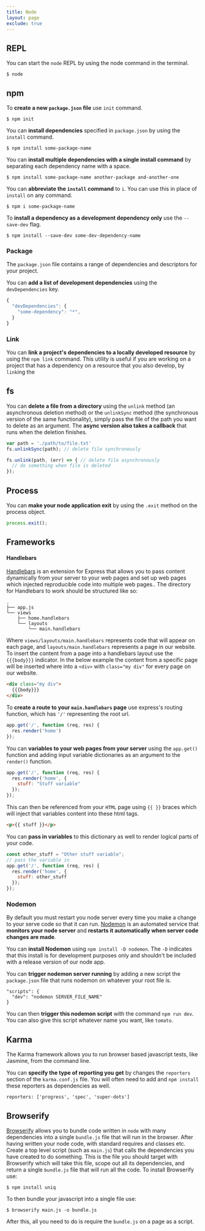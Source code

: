 ```yaml
---
title: Node
layout: page
exclude: true
---
```


## REPL

You can start the `node` REPL by using the node command in the terminal.
```
$ node
```

## npm

To **create a new `package.json` file** use `init` command.
```
$ npm init
```

You can **install dependencies** specified in `package.json` by using the `install` command.
```
$ npm install some-package-name
```

You can **install multiple dependencies with a single install command** by separating each dependency name with a space.
```
$ npm install some-package-name another-package and-another-one
```

You can **abbreviate the `install` command** to `i`. You can use this in place of `install` on any command.
```
$ npm i some-package-name
```

To **install a dependency as a development dependency only** use the `--save-dev` flag.
```
$ npm install --save-dev some-dev-dependency-name
```

### Package

The `package.json` file contains a range of dependencies and descriptors for your project.

You can **add a list of development dependencies** using the `devDependencies` key.
```js
{
  "devDependencies": {
    "some-dependency": "*",
  }
}
```

### Link

You can **link a project's dependencies to a locally developed resource** by using the `npm link` command. This utility is useful if you are working on a project that has a dependency on a resource that you also develop, by `link`ing the 


## fs

You can **delete a file from a directory** using the `unlink` method (an asynchronous deletion method) or the `unlinkSync` method (the synchronous version of the same functionality), simply pass the file of the path you want to delete as an argument. The **async version also takes a callback** that runs when the deletion finishes.
```js
var path = './path/to/file.txt'
fs.unlinkSync(path); // delete file synchronously

fs.unlink(path, (err) => { // delete file asynchronously
  // do something when file is deleted
});
```

## Process

You can **make your node application exit** by using the `.exit` method on the process object.
```js
process.exit();
```

## Frameworks

#### Handlebars
[Handlebars][hb] is an extension for Express that allows you to pass content dynamically from your server to your web pages and set up web pages which injected reproducible code into multiple web pages.. The directory for Handlebars to work should be structured like so:
```
.
├── app.js
└── views
    ├── home.handlebars
    └── layouts
        └── main.handlebars
```
Where `views/layouts/main.handlebars` represents code that will appear on each page, and `layouts/main.handlebars` represents a page in our website. To insert the content from a page into a handlebars layout use the `{{{body}}}` indicator. In the below example the content from a specific page will be inserted where into a `<div>` with `class="my div"` for every page on our website.
```html
<div class="my div">
  {{{body}}}
</div>
```
To **create a route to your `main.handlebars` page** use express's routing function, which has `'/'` representing the root url.
```javascript
app.get('/', function (req, res) {
  res.render('home')
});
```
You can **variables to your web pages from your server** using the `app.get()` function and adding input variable dictionaries as an argument to the `render()` function.
```javascript
app.get('/', function (req, res) {
  res.render('home', {
    stuff: "Stuff variable"
  });
});
```
This can then be referenced from your `HTML` page using `{{ }}` braces which will inject that variables content into these html tags.
```html
<p>{{ stuff }}</p>
```
You can **pass in variables** to this dictionary as well to render logical parts of your code.
```javascript
const other_stuff = "Other stuff variable";
// pass the variable in
app.get('/', function (req, res) {
  res.render('home', {
    stuff: other_stuff
  });
});
```

[hb]: https://github.com/ericf/express-handlebars

### Nodemon
By default you must restart you node server every time you make a change to your serve code so that it can run. [Nodemon][nm] is an automated service that **monitors your node server** and **restarts it automatically when server code changes are made**. 

You can **install Nodemon** using `npm install -D nodemon`. The `-D` indicates that this install is for development purposes only and shouldn't be included with a release version of our node app.

You can **trigger nodemon server running** by adding a new script the `package.json` file that runs nodemon on whatever your root file is.
```
"scripts": {
  "dev": "nodemon SERVER_FILE_NAME"
}
```
You can then **trigger this nodemon script** with the command `npm run dev`. You can also give this script whatever name you want, like `tomato`.

[nm]: https://www.npmjs.com/package/nodemon

## Karma

The Karma framework allows you to run browser based javascript tests, like Jasmine, from the command line.

You can **specify the type of reporting you get** by changes the `reporters` section of the `karma.conf.js` file. You will often need to add and `npm install` these reporters as dependencies as well.
```
reporters: ['progress', 'spec', 'super-dots']
```

## Browserify
[Browserify](http://browserify.org/) allows you to bundle code written in `node` with many dependencies into a single `bundle.js` file that will run in the browser. After having written your node code, with standard requires and classes etc. Create a top level script (such as `main.js`) that calls the dependencies you have created to do something. This is the file you should target with Browserify which will take this file, scope out all its dependencies, and return a single `bundle.js` file that will run all the code. To install Browserify use:
```
$ npm install uniq
```

To then bundle your javascript into a single file use:
```
$ browserify main.js -o bundle.js
```

After this, all you need to do is require the `bundle.js` on a page as a script.
<!--stackedit_data:
eyJoaXN0b3J5IjpbLTEwMTA5NTE3N119
-->